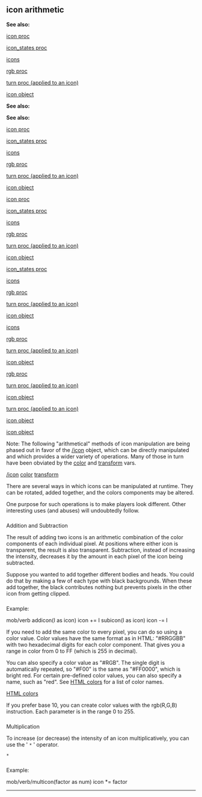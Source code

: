 

 icon arithmetic
-----------------




**See also:** 


[icon proc](#/proc/icon) 

[icon\_states proc](#/proc/icon_states) 

[icons](#/DM/icon) 

[rgb proc](#/proc/rgb) 

[turn proc (applied to an icon)](#/proc/turn/icon) 

[icon object](#/icon) 








**See also:** 

**See also:**

[icon proc](#/proc/icon) 

[icon\_states proc](#/proc/icon_states) 

[icons](#/DM/icon) 

[rgb proc](#/proc/rgb) 

[turn proc (applied to an icon)](#/proc/turn/icon) 

[icon object](#/icon) 






[icon proc](#/proc/icon)

[icon\_states proc](#/proc/icon_states) 

[icons](#/DM/icon) 

[rgb proc](#/proc/rgb) 

[turn proc (applied to an icon)](#/proc/turn/icon) 

[icon object](#/icon) 





[icon\_states proc](#/proc/icon_states)

[icons](#/DM/icon) 

[rgb proc](#/proc/rgb) 

[turn proc (applied to an icon)](#/proc/turn/icon) 

[icon object](#/icon) 




[icons](#/DM/icon)

[rgb proc](#/proc/rgb) 

[turn proc (applied to an icon)](#/proc/turn/icon) 

[icon object](#/icon) 



[rgb proc](#/proc/rgb)

[turn proc (applied to an icon)](#/proc/turn/icon) 

[icon object](#/icon) 


[turn proc (applied to an icon)](#/proc/turn/icon)

[icon object](#/icon) 

[icon object](#/icon)

 Note: The following "arithmetical" methods of icon
manipulation are being phased out in favor of the
 [/icon](#/icon) 
 object, which can be directly manipulated
and which provides a wider variety of operations. Many of those in turn have
been obviated by the
 [color](#/atom/var/color) 
 and
 [transform](#/atom/var/transform) 
 vars.



[/icon](#/icon)
[color](#/atom/var/color)
[transform](#/atom/var/transform)

 There are several ways in which icons can be manipulated at runtime.
They can be rotated, added together, and the colors components may be
altered.




 One purpose for such operations is to make players look different. Other
interesting uses (and abuses) will undoubtedly follow.



### 
 Addition and Subtraction



 The result of adding two icons is an arithmetic combination of the color
components of each individual pixel. At positions where either icon is
transparent, the result is also transparent. Subtraction, instead of
increasing the intensity, decreases it by the amount in each pixel of the
icon being subtracted.




 Suppose you wanted to add together different bodies and heads. You could
do that by making a few of each type with black backgrounds. When these add
together, the black contributes nothing but prevents pixels in the other
icon from getting clipped.



### 
 Example:



 mob/verb
 addicon(I as icon)
 icon += I
 subicon(I as icon)
 icon -= I


 If you need to add the same color to every pixel, you can do so using a
color value. Color values have the same format as in HTML: "#RRGGBB" with
two hexadecimal digits for each color component. That gives you a range in
color from 0 to FF (which is 255 in decimal).




 You can also specify a color value as "#RGB". The single digit is
automatically repeated, so "#F00" is the same as "#FF0000", which is bright
red. For certain pre-defined color values, you can also specify a name,
such as "red". See
 [HTML colors](#/{{appendix}}/html-colors) 
 for a
list of color names.



[HTML colors](#/{{appendix}}/html-colors)

 If you prefer base 10, you can create color values with the rgb(R,G,B)
instruction. Each parameter is in the range 0 to 255.



### 
 Multiplication



 To increase (or decrease) the intensity of an icon multiplicatively, you
can use the '
 `*` 
 ' operator.



`*`
### 
 Example:



 mob/verb/multicon(factor as num)
 icon \*= factor



---


